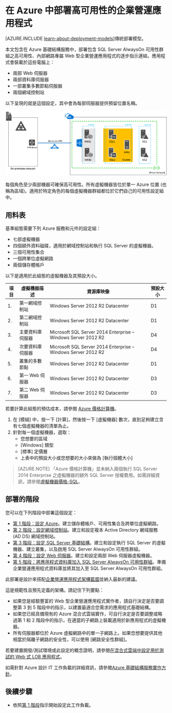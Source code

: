<properties 
	pageTitle="部署企業營運應用程式 | Microsoft Azure" 
	description="在 Azure 中透過五個階段，部署包含 SQL Server AlwaysOn 可用性群組的 Web 型、高可用性企業營運應用程式。" 
	documentationCenter=""
	services="virtual-machines-windows" 
	authors="JoeDavies-MSFT" 
	manager="timlt" 
	editor=""
	tags="azure-resource-manager"/>

<tags 
	ms.service="virtual-machines-windows" 
	ms.workload="infrastructure-services" 
	ms.tgt_pltfrm="Windows" 
	ms.devlang="na" 
	ms.topic="article" 
	ms.date="04/01/2016" 
	ms.author="josephd"/>

# 在 Azure 中部署高可用性的企業營運應用程式

[AZURE.INCLUDE [learn-about-deployment-models](../../includes/learn-about-deployment-models-rm-include.md)]傳統部署模型。

本文包含在 Azure 基礎結構服務中，部署包含 SQL Server AlwaysOn 可用性群組之高可用性、內部網路專屬 Web 型企業營運應用程式的逐步指示連結。應用程式會裝載於這些電腦上：

- 兩部 Web 伺服器
- 兩部資料庫伺服器
- 一部叢集多數節點伺服器
- 兩個網域控制站

以下呈現的就是這個設定，其中會為每部伺服器提供預留位置名稱。

![](./media/virtual-machines-windows-lob-overview/workload-lobapp-phase4.png)
 
每個角色至少兩部機器可確保高可用性。所有虛擬機器皆位於單一 Azure 位置 (也稱為區域)。適用於特定角色的每個虛擬機器群組都位於它們自己的可用性設定組中。

## 用料表

基準組態需要下列 Azure 服務和元件的設定組：

- 七部虛擬機器
- 四個額外資料磁碟，適用於網域控制站和執行 SQL Server 的虛擬機器。
- 三個可用性集合
- 一個跨單位虛擬網路
- 兩個儲存體帳戶

以下是適用於此組態的虛擬機器及其預設大小。

項目 | 虛擬機器描述 | 資源庫映像 | 預設大小 
--- | --- | --- | --- 
1\. | 第一網域控制站 | Windows Server 2012 R2 Datacenter | D1
2\. | 第二網域控制站 | Windows Server 2012 R2 Datacenter | D1
3\. | 主要資料庫伺服器 | Microsoft SQL Server 2014 Enterprise – Windows Server 2012 R2 | D4
4\. | 次要資料庫伺服器 | Microsoft SQL Server 2014 Enterprise – Windows Server 2012 R2 | D4
5\. | 叢集的多數節點 | Windows Server 2012 R2 Datacenter | D1
6\. | 第一 Web 伺服器 | Windows Server 2012 R2 Datacenter | D3
7\. | 第二 Web 伺服器 | Windows Server 2012 R2 Datacenter | D3

若要計算此組態的預估成本，請參閱 [Azure 價格計算機](https://azure.microsoft.com/pricing/calculator/)。

1. 在 [模組] 中，按一下 [計算]，然後按一下 [虛擬機器] 數次，直到足夠建立含有七個虛擬機器的清單為止。
2. 針對每一個虛擬機器，選取：
	- 您想要的區域
	- [Windows] 類型
	- [標準] 定價層
	- 上表中的預設大小或您想要的大小來做為 [執行個體大小]

> [AZURE.NOTE] 「Azure 價格計算機」並未納入兩個執行 SQL Server 2014 Enterprise 之虛擬機器的額外 SQL Server 授權費用。如需詳細資訊，請參閱[虛擬機器價格-SQL](https://azure.microsoft.com/pricing/details/virtual-machines/#Sql)。

## 部署的階段

您可以在下列階段中部署這個設定：

- [第 1 階段：設定 Azure](virtual-machines-windows-ps-lob-ph1.md)。建立儲存體帳戶、可用性集合及跨單位虛擬網路。
- [第 2 階段：設定網域控制站](virtual-machines-windows-ps-lob-ph2.md)。建立和設定複本 Active Directory 網域服務 (AD DS) 網域控制站。
- [第 3 階段：設定 SQL Server 基礎結構](virtual-machines-windows-ps-lob-ph3.md)。建立和設定執行 SQL Server 的虛擬機器、建立叢集，以及啟用 SQL Server AlwaysOn 可用性群組。
- [第 4 階段：設定 Web 伺服器](virtual-machines-windows-ps-lob-ph4.md)。建立和設定兩部 Web 伺服器虛擬機器。
- [第 5 階段：將應用程式資料庫加入 SQL Server AlwaysOn 可用性群組](virtual-machines-windows-ps-lob-ph5.md)。準備企業營運應用程式資料庫並將其加入至 SQL Server AlwaysOn 可用性群組。

此部署是設計來搭配[企業營運應用程式架構藍圖](http://msdn.microsoft.com/dn630664)並納入最新的建議。

這是規範性且預先定義的架構。請記住下列要點：

- 如果您是經驗豐富的 Web 型企業營運應用程式實作者，請自行決定是否要調整第 3 到 5 階段中的指示，以建置最適合您需求的應用程式基礎結構。 
- 如果您已經具備現有的 Azure 混合式雲端實作，可自行決定是否要調整或略過第 1 和 2 階段中的指示，在適當的子網路上裝載適用於新應用程式的虛擬機器。
- 所有伺服器都位於 Azure 虛擬網路中的單一子網路上。如果您想要提供其他相當於隔離子網路的安全性，可以使用 [網路安全性群組][](../virtual-network/virtual-networks-nsg.md)。

若要建置開發/測試環境或此設定的概念證明，請參閱[在混合式雲端中設定用於測試的 Web 式 LOB 應用程式](../virtual-network/virtual-networks-setup-lobapp-hybrid-cloud-testing.md)。

如需針對 Azure 設計 IT 工作負載的詳細資訊，請參閱[Azure 基礎結構服務實作方針](virtual-machines-linux-infrastructure-service-guidelines.md)。

## 後續步驟

- 依照[第 1 階段](virtual-machines-windows-ps-lob-ph1.md)指示開始設定此工作負載。

<!---HONumber=AcomDC_0413_2016-->